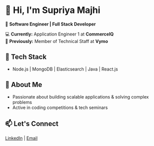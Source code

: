 # 👋 Hi, I'm Supriya Majhi  
🚀 **Software Engineer | Full Stack Developer**  

💻 **Currently:** Application Engineer 1 at **CommerceIQ**  
🏢 **Previously:** Member of Technical Staff at **Vymo**  

## 🔹 Tech Stack  
- Node.js | MongoDB | Elasticsearch | Java | React.js  

## 🔹 About Me  
- Passionate about building scalable applications & solving complex problems  
- Active in coding competitions & tech seminars  

## 📫 Let's Connect  
[LinkedIn](https://www.linkedin.com/in/supriyamaji/) | [Email](majisupriya198@gmail.com)  
